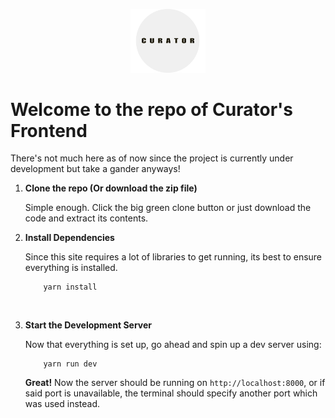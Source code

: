 <p align="center">
  <a href="">
    <img alt="Curator" src="./static/Logo.svg" width="120" />
  </a>
</p>

# Welcome to the repo of Curator's Frontend

There's not much here as of now since the project is currently under development but take a gander anyways!

1. **Clone the repo (Or download the zip file)**

   Simple enough. Click the big green clone button or just download the code and extract its contents.
   <br>

2. **Install Dependencies**

   Since this site requires a lot of libraries to get running, its best to ensure everything is installed.

   ```shell
       yarn install
   ```

   <br>

3. **Start the Development Server**

   Now that everything is set up, go ahead and spin up a dev server using:

   ```shell
       yarn run dev
   ```

   **Great!** Now the server should be running on `http://localhost:8000`, or if said port is unavailable, the terminal should specify another port which was used instead.
